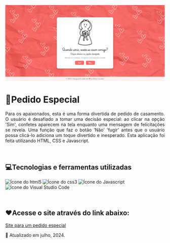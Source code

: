 <p align="center">
  <img loading="lazy" src="img/capa-projetoPedidoCasal.jpeg"  width="600" height="auto"  alt="Capa do projeto 'Pedido Especial - casamento'"/>
</p>

<h1>💍Pedido Especial</h1>
<p align="justify"> 
  Para os apaixonados, esta é uma forma divertida de pedido de casamento. O usuário é desafiado a tomar uma decisão especial: ao clicar na opção 'Sim', confetes aparecem na tela enquanto uma mensagem de felicitações se revela. Uma função que faz o botão 'Não' 'fugir' antes que o usuário possa clicá-lo adiciona um toque divertido e inesperado. Esta aplicação foi feita utilizando HTML, CSS e Javascript.
</p><br>

<h2>💻Tecnologias e ferramentas utilizadas</h2>
<p>
  <img loading="lazy" src="https://cdn.jsdelivr.net/gh/devicons/devicon@latest/icons/html5/html5-original.svg" width="40" height="40" alt="Ícone do html5"/> 
  <img loading="lazy" src="https://cdn.jsdelivr.net/gh/devicons/devicon@latest/icons/css3/css3-original.svg" width="40" height="40" alt="Ícone do css3"/> 
  <img loading="lazy" src="https://cdn.jsdelivr.net/gh/devicons/devicon@latest/icons/javascript/javascript-original.svg" width="40" height="40" alt="Ícone do Javascript"/>   
  <img loading="lazy" src="https://cdn.jsdelivr.net/gh/devicons/devicon@latest/icons/vscode/vscode-original.svg" width="40" height="40" alt="Ícone do Visual Studio Code"/>        
</p><br>

<h2>❤️Acesse o site através do link abaixo:</h2>
<a href="https://debora-carvalho.github.io/pedidoCasal/" target="_blank">Site para um pedido especial</a>

<br>
<p>📆 Atualizado em julho, 2024.</p><br>

